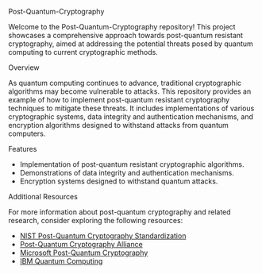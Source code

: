 Post-Quantum-Cryptography

Welcome to the Post-Quantum-Cryptography repository! This project showcases a comprehensive approach towards post-quantum resistant cryptography, aimed at addressing the potential threats posed by quantum computing to current cryptographic methods.

Overview

As quantum computing continues to advance, traditional cryptographic algorithms may become vulnerable to attacks. This repository provides an example of how to implement post-quantum resistant cryptography techniques to mitigate these threats. It includes implementations of various cryptographic systems, data integrity and authentication mechanisms, and encryption algorithms designed to withstand attacks from quantum computers.

Features

- Implementation of post-quantum resistant cryptographic algorithms.
- Demonstrations of data integrity and authentication mechanisms.
- Encryption systems designed to withstand quantum attacks.

Additional Resources

For more information about post-quantum cryptography and related research, consider exploring the following resources:

- [NIST Post-Quantum Cryptography Standardization](https://csrc.nist.gov/projects/post-quantum-cryptography)
- [Post-Quantum Cryptography Alliance](https://pqcrypto.org/)
- [Microsoft Post-Quantum Cryptography](https://www.microsoft.com/en-us/research/project/post-quantum-cryptography/)
- [IBM Quantum Computing](https://www.ibm.com/quantum-computing/)
